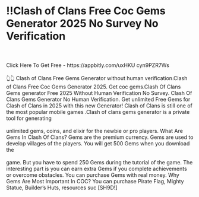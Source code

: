 # !!Clash of Clans Free Coc Gems Generator 2025 No Survey No Verification
<br>
<br>Click Here To Get Free - https://appbitly.com/uxHKU
cyn9PZR7Ws
<br>
<br>👆👆 Clash of Clans Free Gems Generator without human verification.Clash of Clans Free Coc Gems Generator 2025. Get coc gems.Clash Of Clans Gems generator Free 2025 Without Human Verification No Survey. Clash Of Clans Gems Generator No Human Verification. Get unlimited Free Gems for Clash of Clans in 2025 with this new Generator! Clash of Clans is still one of the most popular mobile games .Clash of clans gems generator is a private tool for generating 
<br>
<br>unlimited gems, coins, and elixir for the newbie or pro players. What Are Gems In Clash Of Clans? Gems are the premium currency. Gems are used to develop villages of the players. You will get 500 Gems when you download the 
<br>
<br>game. But you have to spend 250 Gems during the tutorial of the game. The interesting part is you can earn extra Gems if you complete achievements or overcome obstacles. You can purchase Gems with real money. Why Gems Are Most Important In COC? You can purchase Pirate Flag, Mighty Statue, Builder’s Huts, resources suc [SH9D!]
<br>
<br>
